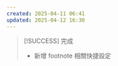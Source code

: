 ```yaml
---
created: 2025-04-11 06:41
updated: 2025-04-12 16:30
---
```



> [!SUCCESS] 完成
>- 新增 footnote 相關快捷設定



